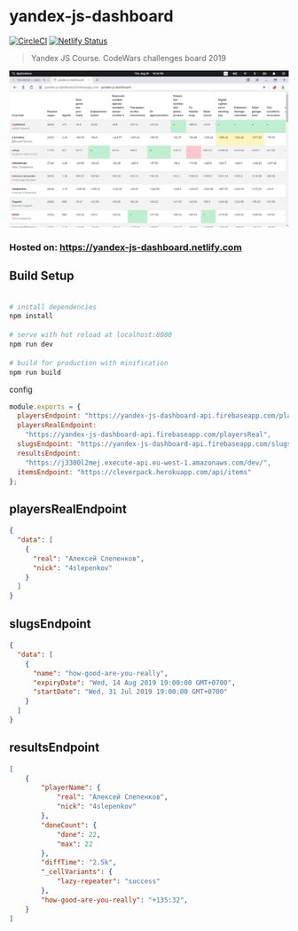 # yandex-js-dashboard
[![CircleCI](https://circleci.com/gh/aslepenkov/yandex-js-dashboard.svg?style=svg)](https://circleci.com/gh/aslepenkov/yandex-js-dashboard)
[![Netlify Status](https://api.netlify.com/api/v1/badges/268b343a-da84-47b3-8cc9-2b258182cc13/deploy-status)](https://app.netlify.com/sites/yandex-js-dashboard/deploys)
> Yandex JS Course. CodeWars challenges board 2019

![](images/table.png?raw=true)

### Hosted on: https://yandex-js-dashboard.netlify.com ###

## Build Setup

```bash

# install dependencies
npm install

# serve with hot reload at localhost:8080
npm run dev

# build for production with minification
npm run build
```
config
```javascript
module.exports = {
  playersEndpoint: "https://yandex-js-dashboard-api.firebaseapp.com/players",
  playersRealEndpoint:
    "https://yandex-js-dashboard-api.firebaseapp.com/playersReal",
  slugsEndpoint: "https://yandex-js-dashboard-api.firebaseapp.com/slugs",
  resultsEndpoint:
    "https://j3300l2mej.execute-api.eu-west-1.amazonaws.com/dev/",
  itemsEndpoint: "https://cleverpack.herokuapp.com/api/items"
};
```

## playersRealEndpoint ## 

```json
{
  "data": [
    {
      "real": "Алексей Слепенков",
      "nick": "4slepenkov"
    }
  ]
}
```

## slugsEndpoint ##
```json
{
  "data": [
    {
      "name": "how-good-are-you-really",
      "expiryDate": "Wed, 14 Aug 2019 19:00:00 GMT+0700",
      "startDate": "Wed, 31 Jul 2019 19:00:00 GMT+0700"
    }
  ]
}
```
## resultsEndpoint ##

```json
[   
    {
        "playerName": {
            "real": "Алексей Слепенков",
            "nick": "4slepenkov"
        },
        "doneCount": {
            "done": 22,
            "max": 22
        },
        "diffTime": "2.5k",
        "_cellVariants": {
            "lazy-repeater": "success"
        },
        "how-good-are-you-really": "+135:32",
    }
]
```
